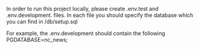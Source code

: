 In order to run this project locally, please create .env.test and .env.development. files. In each file you should specify the database which you can find in /db/setup.sql

For example, the .env.development should contain the following PGDATABASE=nc_news;
